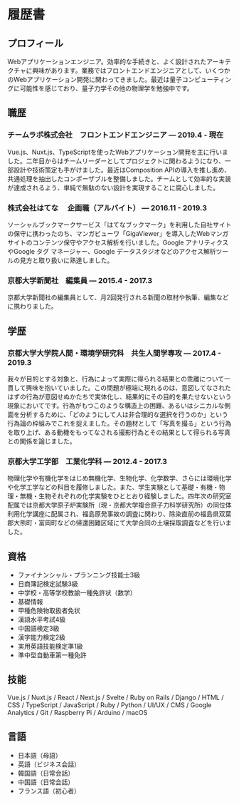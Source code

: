 # 履歴書

## プロフィール

Webアプリケーションエンジニア。効率的な手続きと、よく設計されたアーキテクチャに興味があります。業務ではフロントエンドエンジニアとして、いくつかのWebアプリケーション開発に関わってきました。最近は量子コンピューティングに可能性を感じており、量子力学その他の物理学を勉強中です。

## 職歴

### チームラボ株式会社　フロントエンドエンジニア — 2019.4 - 現在

Vue.js、Nuxt.js、TypeScriptを使ったWebアプリケーション開発を主に行いました。二年目からはチームリーダーとしてプロジェクトに関わるようになり、一部設計や技術策定も手がけました。最近はComposition APIの導入を推し進め、共通処理を抽出したコンポーザブルを整備しました。チームとして効率的な実装が達成されるよう、単純で無駄のない設計を実現することに腐心しました。

### 株式会社はてな 　企画職（アルバイト） — 2016.11 - 2019.3

ソーシャルブックマークサービス「はてなブックマーク」を利用した自社サイトの保守に携わったのち、マンガビューワ「GigaViewer」を導入したWebマンガサイトのコンテンツ保守やアクセス解析を行いました。Google アナリティクスやGoogle タグ マネージャー、Google データスタジオなどのアクセス解析ツールの見方と取り扱いに熟達しました。

### 京都大学新聞社　編集員 — 2015.4 - 2017.3

京都大学新聞社の編集員として、月2回発行される新聞の取材や執筆、編集などに携わりました。

## 学歴

### 京都大学大学院人間・環境学研究科　共生人間学専攻 — 2017.4 - 2019.3

我々が目的とする対象と、行為によって実際に得られる結果との乖離について一貫して興味を抱いていました。この問題が極端に現れるのは、意図してなされたはずの行為が意図せぬかたちで実体化し、結果的にその目的を果たせないという現象においてです。行為がもつこのような構造上の困難、あるいはシニカルな側面を分析するために、「どのようにして人は非合理的な選択を行うのか」という行為論の枠組みでこれを捉えました。その題材として「写真を撮る」という行為を取り上げ、ある動機をもってなされる撮影行為とその結果として得られる写真との関係を論じました。

### 京都大学工学部　工業化学科 — 2012.4 - 2017.3

物理化学や有機化学をはじめ無機化学、生物化学、化学数学、さらには環境化学や化学工学などの科目を履修しました。また、学生実験として基礎・有機・物理・無機・生物それぞれの化学実験をひととおり経験しました。四年次の研究室配属では京都大学原子炉実験所（現・京都大学複合原子力科学研究所）の同位体利用化学講座に配属され、福島原発事故の調査に関わり、除染直前の福島県双葉郡大熊町・富岡町などの帰還困難区域にて大学合同の土壌採取調査などを行いました。

## 資格

- ファイナンシャル・プランニング技能士3級
- 日商簿記検定試験3級
- 中学校・高等学校教諭一種免許状（数学）
- 基礎情報
- 甲種危険物取扱者免状
- 漢語水平考試4級
- 中国語検定3級
- 漢字能力検定2級
- 実用英語技能検定準1級
- 準中型自動車第一種免許

## 技能

Vue.js / Nuxt.js / React / Next.js / Svelte / Ruby on Rails / Django / HTML / CSS / TypeScript / JavaScript / Ruby / Python / UI/UX / CMS / Google Analytics / Git / Raspberry Pi / Arduino / macOS

## 言語

- 日本語（母語）
- 英語（ビジネス会話）
- 韓国語（日常会話）
- 中国語（日常会話）
- フランス語（初心者）
